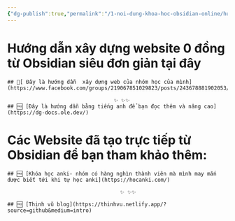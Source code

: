 ```yaml
---
{"dg-publish":true,"permalink":"/1-noi-dung-khoa-hoc-obsidian-online/huong-dan-xay-dung-website-truc-tiep-tu-obsidian/","dgPassFrontmatter":true,"noteIcon":"1","created":"","updated":""}
---
```


# Hướng dẫn xây dựng website  0 đồng từ Obsidian siêu đơn giản tại đây

```ad-summary
## 💎[ Đây là hướng dẫn  xây dựng web của nhóm học của mình](https://www.facebook.com/groups/219067851029823/posts/243678881902053/)

                                  ✨ ✨✨
## 🆓 [Đây là hướng dẫn bằng tiếng anh để bạn đọc thêm và nâng cao](https://dg-docs.ole.dev/)

```


# Các Website đã tạo trực tiếp từ Obsidian  để bạn tham khảo thêm:

```ad-info
## 🆓 [Khóa học anki- nhóm có hàng nghìn thành viên mà mình may mắn được biết tới khi tự học anki](https://hocanki.com/)

                                    ✨ ✨✨

## 🆓 [Thịnh vũ blog](https://thinhvu.netlify.app/?source=github&medium=intro)
```
